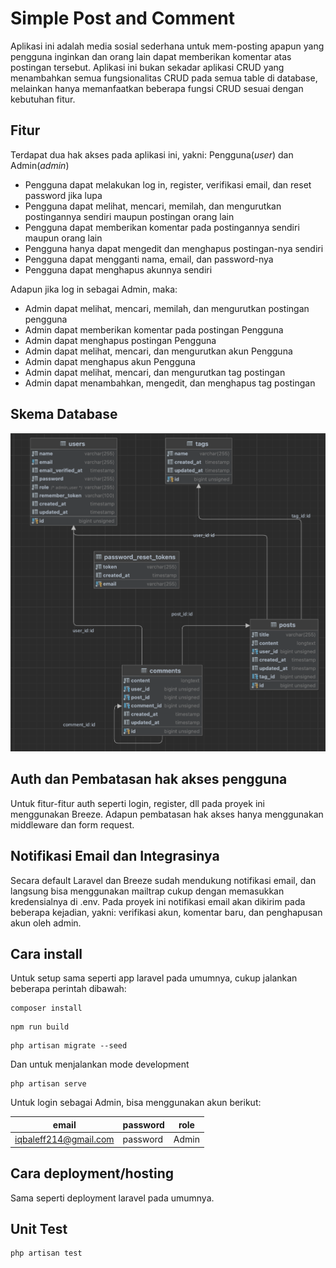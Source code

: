 # Simple Post and Comment

Aplikasi ini adalah media sosial sederhana untuk mem-posting apapun yang pengguna inginkan dan orang lain dapat memberikan komentar atas postingan tersebut. Aplikasi ini bukan sekadar aplikasi CRUD yang menambahkan semua fungsionalitas CRUD pada semua table di database, melainkan hanya memanfaatkan beberapa fungsi CRUD sesuai dengan kebutuhan fitur.

## Fitur

Terdapat dua hak akses pada aplikasi ini, yakni: Pengguna(_user_) dan Admin(_admin_)

- Pengguna dapat melakukan log in, register, verifikasi email, dan reset password jika lupa
- Pengguna dapat melihat, mencari, memilah, dan mengurutkan postingannya sendiri maupun postingan orang lain
- Pengguna dapat memberikan komentar pada postingannya sendiri maupun orang lain
- Pengguna hanya dapat mengedit dan menghapus postingan-nya sendiri
- Pengguna dapat mengganti nama, email, dan password-nya
- Pengguna dapat menghapus akunnya sendiri

Adapun jika log in sebagai Admin, maka:

- Admin dapat melihat, mencari, memilah, dan mengurutkan postingan pengguna
- Admin dapat memberikan komentar pada postingan Pengguna
- Admin dapat menghapus postingan Pengguna
- Admin dapat melihat, mencari, dan mengurutkan akun Pengguna
- Admin dapat menghapus akun Pengguna
- Admin dapat melihat, mencari, dan mengurutkan tag postingan
- Admin dapat menambahkan, mengedit, dan menghapus tag postingan

## Skema Database
<img src="/docs/db.png" alt="database schema">

## Auth dan Pembatasan hak akses pengguna
Untuk fitur-fitur auth seperti login, register, dll pada proyek ini menggunakan Breeze. Adapun pembatasan hak akses hanya menggunakan middleware dan form request.

## Notifikasi Email dan Integrasinya
Secara default Laravel dan Breeze sudah mendukung notifikasi email, dan langsung bisa menggunakan mailtrap cukup dengan memasukkan kredensialnya di .env.
Pada proyek ini notifikasi email akan dikirim pada beberapa kejadian, yakni: verifikasi akun, komentar baru, dan penghapusan akun oleh admin.

## Cara install
Untuk setup sama seperti app laravel pada umumnya, cukup jalankan beberapa perintah dibawah:
```shell
composer install
```

```shell
npm run build
```

```shell
php artisan migrate --seed
```

Dan untuk menjalankan mode development
```shell
php artisan serve
```

Untuk login sebagai Admin, bisa menggunakan akun berikut:

| email                 | password | role  |
|-----------------------|----------|-------|
| iqbaleff214@gmail.com | password | Admin |

## Cara deployment/hosting
Sama seperti deployment laravel pada umumnya.

## Unit Test
```shell
php artisan test
```
